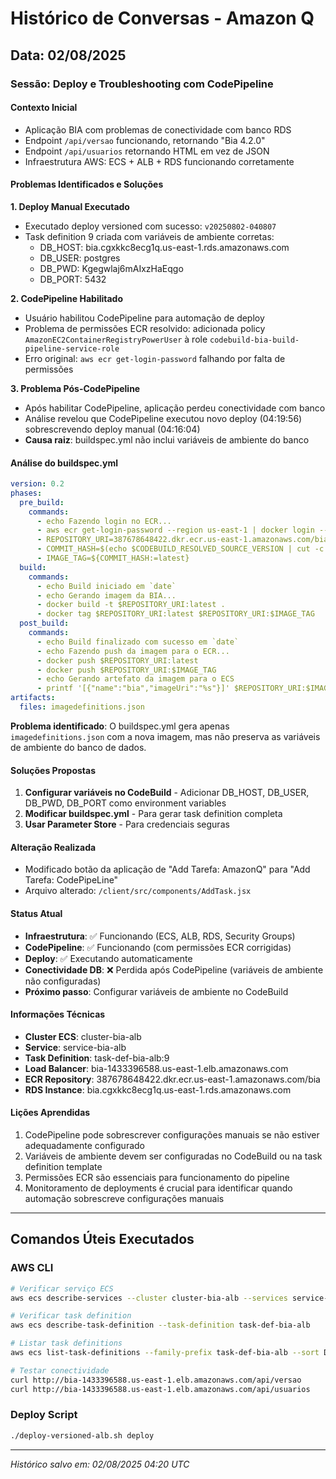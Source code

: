 # Histórico de Conversas - Amazon Q

## Data: 02/08/2025

### Sessão: Deploy e Troubleshooting com CodePipeline

#### Contexto Inicial
- Aplicação BIA com problemas de conectividade com banco RDS
- Endpoint `/api/versao` funcionando, retornando "Bia 4.2.0"
- Endpoint `/api/usuarios` retornando HTML em vez de JSON
- Infraestrutura AWS: ECS + ALB + RDS funcionando corretamente

#### Problemas Identificados e Soluções

**1. Deploy Manual Executado**
- Executado deploy versioned com sucesso: `v20250802-040807`
- Task definition 9 criada com variáveis de ambiente corretas:
  - DB_HOST: bia.cgxkkc8ecg1q.us-east-1.rds.amazonaws.com
  - DB_USER: postgres
  - DB_PWD: Kgegwlaj6mAIxzHaEqgo
  - DB_PORT: 5432

**2. CodePipeline Habilitado**
- Usuário habilitou CodePipeline para automação de deploy
- Problema de permissões ECR resolvido: adicionada policy `AmazonEC2ContainerRegistryPowerUser` à role `codebuild-bia-build-pipeline-service-role`
- Erro original: `aws ecr get-login-password` falhando por falta de permissões

**3. Problema Pós-CodePipeline**
- Após habilitar CodePipeline, aplicação perdeu conectividade com banco
- Análise revelou que CodePipeline executou novo deploy (04:19:56) sobrescrevendo deploy manual (04:16:04)
- **Causa raiz**: buildspec.yml não inclui variáveis de ambiente do banco

#### Análise do buildspec.yml
```yaml
version: 0.2
phases:
  pre_build:
    commands:
      - echo Fazendo login no ECR...      
      - aws ecr get-login-password --region us-east-1 | docker login --username AWS --password-stdin 387678648422.dkr.ecr.us-east-1.amazonaws.com
      - REPOSITORY_URI=387678648422.dkr.ecr.us-east-1.amazonaws.com/bia
      - COMMIT_HASH=$(echo $CODEBUILD_RESOLVED_SOURCE_VERSION | cut -c 1-7)
      - IMAGE_TAG=${COMMIT_HASH:=latest}
  build:
    commands:
      - echo Build iniciado em `date`
      - echo Gerando imagem da BIA...
      - docker build -t $REPOSITORY_URI:latest .
      - docker tag $REPOSITORY_URI:latest $REPOSITORY_URI:$IMAGE_TAG
  post_build:
    commands:
      - echo Build finalizado com sucesso em `date`
      - echo Fazendo push da imagem para o ECR...
      - docker push $REPOSITORY_URI:latest
      - docker push $REPOSITORY_URI:$IMAGE_TAG
      - echo Gerando artefato da imagem para o ECS
      - printf '[{"name":"bia","imageUri":"%s"}]' $REPOSITORY_URI:$IMAGE_TAG > imagedefinitions.json
artifacts:
  files: imagedefinitions.json
```

**Problema identificado**: O buildspec.yml gera apenas `imagedefinitions.json` com a nova imagem, mas não preserva as variáveis de ambiente do banco de dados.

#### Soluções Propostas
1. **Configurar variáveis no CodeBuild** - Adicionar DB_HOST, DB_USER, DB_PWD, DB_PORT como environment variables
2. **Modificar buildspec.yml** - Para gerar task definition completa
3. **Usar Parameter Store** - Para credenciais seguras

#### Alteração Realizada
- Modificado botão da aplicação de "Add Tarefa: AmazonQ" para "Add Tarefa: CodePipeLine"
- Arquivo alterado: `/client/src/components/AddTask.jsx`

#### Status Atual
- **Infraestrutura**: ✅ Funcionando (ECS, ALB, RDS, Security Groups)
- **CodePipeline**: ✅ Funcionando (com permissões ECR corrigidas)
- **Deploy**: ✅ Executando automaticamente
- **Conectividade DB**: ❌ Perdida após CodePipeline (variáveis de ambiente não configuradas)
- **Próximo passo**: Configurar variáveis de ambiente no CodeBuild

#### Informações Técnicas
- **Cluster ECS**: cluster-bia-alb
- **Service**: service-bia-alb
- **Task Definition**: task-def-bia-alb:9
- **Load Balancer**: bia-1433396588.us-east-1.elb.amazonaws.com
- **ECR Repository**: 387678648422.dkr.ecr.us-east-1.amazonaws.com/bia
- **RDS Instance**: bia.cgxkkc8ecg1q.us-east-1.rds.amazonaws.com

#### Lições Aprendidas
1. CodePipeline pode sobrescrever configurações manuais se não estiver adequadamente configurado
2. Variáveis de ambiente devem ser configuradas no CodeBuild ou na task definition template
3. Permissões ECR são essenciais para funcionamento do pipeline
4. Monitoramento de deployments é crucial para identificar quando automação sobrescreve configurações manuais

---

## Comandos Úteis Executados

### AWS CLI
```bash
# Verificar serviço ECS
aws ecs describe-services --cluster cluster-bia-alb --services service-bia-alb

# Verificar task definition
aws ecs describe-task-definition --task-definition task-def-bia-alb

# Listar task definitions
aws ecs list-task-definitions --family-prefix task-def-bia-alb --sort DESC

# Testar conectividade
curl http://bia-1433396588.us-east-1.elb.amazonaws.com/api/versao
curl http://bia-1433396588.us-east-1.elb.amazonaws.com/api/usuarios
```

### Deploy Script
```bash
./deploy-versioned-alb.sh deploy
```

---

*Histórico salvo em: 02/08/2025 04:20 UTC*